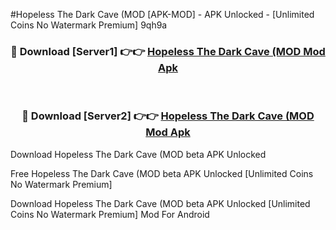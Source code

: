 #Hopeless The Dark Cave (MOD [APK-MOD] - APK Unlocked - [Unlimited Coins No Watermark Premium] 9qh9a



<div align="center">

<h3>🔴 Download [Server1] 👉👉 <a href="https://momento.my/?title=Hopeless_The_Dark_Cave_(MOD">Hopeless The Dark Cave (MOD Mod Apk</a></h3><br>

<h3>🔴 Download [Server2] 👉👉 <a href="https://momento.my/?title=Hopeless_The_Dark_Cave_(MOD">Hopeless The Dark Cave (MOD Mod Apk</a></h3>
</div>



Download Hopeless The Dark Cave (MOD beta APK Unlocked

Free Hopeless The Dark Cave (MOD beta APK Unlocked [Unlimited Coins No Watermark Premium]

Download Hopeless The Dark Cave (MOD beta APK Unlocked [Unlimited Coins No Watermark Premium] Mod For Android
